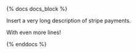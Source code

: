{% docs docs_block %}

Insert a very long description of stripe payments.


With even more lines!

{% enddocs %}